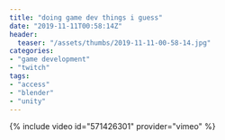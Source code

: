 ```yaml
---
title: "doing game dev things i guess"
date: "2019-11-11T00:58:14Z"
header:
  teaser: "/assets/thumbs/2019-11-11-00-58-14.jpg"
categories:
- "game development"
- "twitch"
tags:
- "access"
- "blender"
- "unity"
---
```

{% include video id="571426301" provider="vimeo" %}
